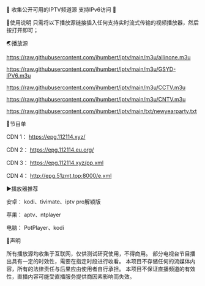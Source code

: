 🔕 收集公开可用的IPTV频道源 支持IPv6访问 🔕

📑使用说明
只需将以下播放源链接插入任何支持实时流式传输的视频播放器，然后按打开即可；

🌏播放源

https://raw.githubusercontent.com/ihumbert/iptv/main/m3u/allinone.m3u

https://raw.githubusercontent.com/ihumbert/iptv/main/m3u/GSYD-IPV6.m3u

https://raw.githubusercontent.com/ihumbert/iptv/main/m3u/CCTV.m3u

https://raw.githubusercontent.com/ihumbert/iptv/main/m3u/CNTV.m3u

https://raw.githubusercontent.com/ihumbert/iptv/main/txt/newyearparty.txt

📒节目单

CDN 1：
https://epg.112114.xyz/

CDN 2：
https://epg.112114.eu.org/

CDN 3：
https://epg.112114.xyz/pp.xml

CDN 4：
http://epg.51zmt.top:8000/e.xml

▶️播放器推荐

安卓：
kodi、tivimate、iptv pro解锁版

苹果：
aptv、ntplayer

电脑：
PotPlayer、kodi

📖声明

所有播放源均收集于互联网，仅供测试研究使用，不得商用。
部分电视台节目播出具有一定的时效性，需要在指定时段进行收看。
本项目不存储任何的流媒体内容，所有的法律责任与后果应由使用者自行承担。
本项目不保证直播频道的有效性，直播内容可能受直播服务提供商因素影响而失效。
